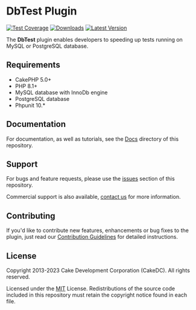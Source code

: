 DbTest Plugin
========================

[![Test Coverage](https://coveralls.io/repos/CakeDC/cakephp-db-test/badge.png?branch=master)](https://coveralls.io/r/CakeDC/cakephp-db-test?branch=master)
[![Downloads](https://poser.pugx.org/CakeDC/cakephp-db-test/d/total.png)](https://packagist.org/packages/CakeDC/cakephp-db-test)
[![Latest Version](https://poser.pugx.org/CakeDC/cakephp-db-test/v/stable.png)](https://packagist.org/packages/CakeDC/cakephp-db-test)

The **DbTest** plugin enables developers to speeding up tests running on MySQL or PostgreSQL database.

Requirements
------------

* CakePHP 5.0+
* PHP 8.1+
* MySQL database with InnoDb engine
* PostgreSQL database
* Phpunit 10.*

Documentation
-------------

For documentation, as well as tutorials, see the [Docs](Docs/Home.md) directory of this repository.

Support
-------

For bugs and feature requests, please use the [issues](https://git.cakedc.com/cakedc/db_test/issues) section of this repository.

Commercial support is also available, [contact us](http://cakedc.com/contact) for more information.

Contributing
------------

If you'd like to contribute new features, enhancements or bug fixes to the plugin, just read our [Contribution Guidelines](http://cakedc.com/plugins) for detailed instructions.

License
-------

Copyright 2013-2023 Cake Development Corporation (CakeDC). All rights reserved.

Licensed under the [MIT](http://www.opensource.org/licenses/mit-license.php) License. Redistributions of the source code included in this repository must retain the copyright notice found in each file.
